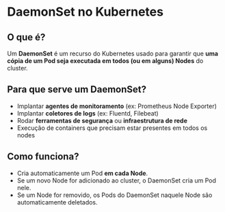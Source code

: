 # DaemonSet no Kubernetes

## O que é?

Um **DaemonSet** é um recurso do Kubernetes usado para garantir que **uma cópia de um Pod seja executada em todos (ou em alguns) Nodes** do cluster.

## Para que serve um DaemonSet?

- Implantar **agentes de monitoramento** (ex: Prometheus Node Exporter)
- Implantar **coletores de logs** (ex: Fluentd, Filebeat)
- Rodar **ferramentas de segurança** ou **infraestrutura de rede**
- Execução de containers que precisam estar presentes em todos os nodes

## Como funciona?

- Cria automaticamente um Pod **em cada Node**.
- Se um novo Node for adicionado ao cluster, o DaemonSet cria um Pod nele.
- Se um Node for removido, os Pods do DaemonSet naquele Node são automaticamente deletados.

